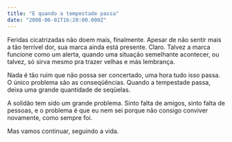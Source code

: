 ```yaml
---
title: "E quando a tempestade passa"
date: "2008-06-01T16:20:00.000Z"
---
```


Feridas cicatrizadas não doem mais, finalmente. Apesar de não sentir mais a tão terrível dor, sua marca ainda está presente. Claro. Talvez a marca funcione como um alerta, quando uma situação semelhante acontecer, ou talvez, só sirva mesmo pra trazer velhas e más lembrança.

Nada é tão ruim que não possa ser concertado, uma hora tudo isso passa. O único problema são as conseqüências. Quando a tempestade passa, deixa uma grande quantidade de seqüelas.

A solidão tem sido um grande problema. Sinto falta de amigos, sinto falta de pessoas, e o problema é que eu nem sei porque não consigo conviver novamente, como sempre foi.

Mas vamos continuar, seguindo a vida.